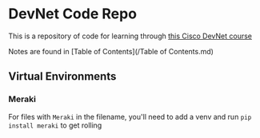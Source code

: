 # DevNet Code Repo

This is a repository of code for learning through [this Cisco DevNet course](https://www.udemy.com/course/cisco-devasc/)

Notes are found in [Table of Contents](/Table of Contents.md)


## Virtual Environments
### Meraki
For files with `Meraki` in the filename, you'll need to add a venv and run `pip install meraki` to get rolling
